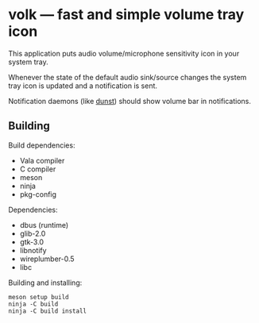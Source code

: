 # volk — fast and simple volume tray icon

This application puts audio volume/microphone
sensitivity icon in your system tray.

Whenever the state of the default audio sink/source changes
the system tray icon is updated and a notification is sent.

Notification daemons (like [dunst](https://github.com/dunst-project/dunst))
should show volume bar in notifications.

## Building

Build dependencies:
- Vala compiler
- C compiler
- meson
- ninja
- pkg-config

Dependencies:
- dbus (runtime)
- glib-2.0
- gtk-3.0
- libnotify
- wireplumber-0.5
- libc

Building and installing:

```
meson setup build
ninja -C build
ninja -C build install
```
